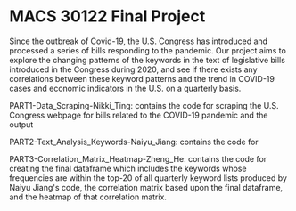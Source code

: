 # MACS 30122 Final Project

Since the outbreak of Covid-19, the U.S. Congress has introduced and
processed a series of bills responding to the pandemic. Our project aims to
explore the changing patterns of the keywords in the text of legislative bills
introduced in the Congress during 2020, and see if there exists any
correlations between these keyword patterns and the trend in COVID-19 cases and 
economic indicators in the U.S. on a quarterly basis.

PART1-Data_Scraping-Nikki_Ting: contains the code for scraping the U.S. Congress
webpage for bills related to the COVID-19 pandemic and the output

PART2-Text_Analysis_Keywords-Naiyu_Jiang: contains the code for

PART3-Correlation_Matrix_Heatmap-Zheng_He: contains the code for creating the final
dataframe which includes the keywords whose frequencies are within the top-20 of 
all quarterly keyword lists produced by Naiyu Jiang's code, the correlation matrix
based upon the final dataframe, and the heatmap of that correlation matrix.
